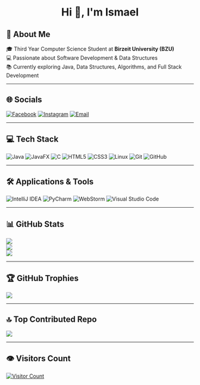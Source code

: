 <h1 align="center">Hi 👋, I'm Ismael</h1>

<h2>💫 About Me</h2>

🎓 Third Year Computer Science Student at **Birzeit University (BZU)**  
💻 Passionate about Software Development & Data Structures  
📚 Currently exploring Java, Data Structures, Algorithms, and Full Stack Development  

---

## 🌐 Socials

[![Facebook](https://img.shields.io/badge/Facebook-%231877F2.svg?logo=Facebook&logoColor=white)](https://facebook.com/ismael.2004) 
[![Instagram](https://img.shields.io/badge/Instagram-%23E4405F.svg?logo=Instagram&logoColor=white)](https://instagram.com/Ismael_alami_) 
[![Email](https://img.shields.io/badge/Email-D14836?logo=gmail&logoColor=white)](mailto:alamiismael77@gmail.com)  

---

## 💻 Tech Stack

![Java](https://img.shields.io/badge/Java-%23ED8B00.svg?style=for-the-badge&logo=openjdk&logoColor=white)
![JavaFX](https://img.shields.io/badge/JavaFX-007396?style=for-the-badge&logo=java&logoColor=white)
![C](https://img.shields.io/badge/c-%2300599C.svg?style=for-the-badge&logo=c&logoColor=white) 
![HTML5](https://img.shields.io/badge/html5-%23E34F26.svg?style=for-the-badge&logo=html5&logoColor=white) 
![CSS3](https://img.shields.io/badge/css3-%231572B6.svg?style=for-the-badge&logo=css3&logoColor=white) 
![Linux](https://img.shields.io/badge/Linux-FCC624?style=for-the-badge&logo=linux&logoColor=black)
![Git](https://img.shields.io/badge/git-%23F05033.svg?style=for-the-badge&logo=git&logoColor=white) 
![GitHub](https://img.shields.io/badge/github-%23121011.svg?style=for-the-badge&logo=github&logoColor=white)

---

## 🛠️ Applications & Tools

![IntelliJ IDEA](https://img.shields.io/badge/IntelliJ_IDEA-000000?style=for-the-badge&logo=intellij-idea&logoColor=white) 
![PyCharm](https://img.shields.io/badge/PyCharm-158467?style=for-the-badge&logo=pycharm&logoColor=white) 
![WebStorm](https://img.shields.io/badge/WebStorm-000000?style=for-the-badge&logo=webstorm&logoColor=white) 
![Visual Studio Code](https://img.shields.io/badge/Visual_Studio_Code-007ACC?style=for-the-badge&logo=visual-studio-code&logoColor=white)

---

## 📊 GitHub Stats

![](https://github-readme-stats.vercel.app/api?username=ismaelalami77&theme=dark&hide_border=false&include_all_commits=true&count_private=true&cache_seconds=1800)<br/>
![](https://nirzak-streak-stats.vercel.app/?user=ismaelalami77&theme=dark&hide_border=false&cache_seconds=1800)<br/>
![](https://github-readme-stats.vercel.app/api/top-langs/?username=ismaelalami77&theme=dark&hide_border=false&layout=compact&cache_seconds=1800)


---

## 🏆 GitHub Trophies

![](https://github-profile-trophy.vercel.app/?username=ismaelalami77&theme=monokai&no-frame=true&no-bg=true&margin-w=4&cache_seconds=1800)


---

## 🔝 Top Contributed Repo

![](https://github-contributor-stats.vercel.app/api?username=ismaelalami77&limit=5&theme=dark&combine_all_yearly_contributions=true)

---

## 👁️ Visitors Count

[![Visitor Count](https://profile-counter.glitch.me/ismaelalami77/count.svg)](https://profile-counter.glitch.me/ismaelalami77)

